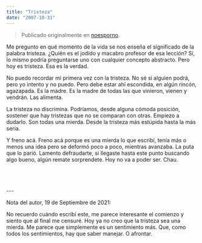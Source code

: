 ```yaml
---
title: "Tristeza"
date: "2007-10-31"
---
```


> Publicado originalmente en [noesporno](/noesporno).

Me pregunto en qué momento de la vida se nos enseña el significado de la palabra tristeza. ¿Quién es el jodido y macabro profesor de esa lección? Sí, lo mismo podría preguntarse uno con cualquier concepto abstracto. Pero hoy es tristeza. Esa es la verdad.

No puedo recordar mi primera vez con la tristeza. No sé si alguien podrá, pero yo intento y no puedo. Pero debe estar ahí escondida, en algún rincón, agazapada. Es la madre. Es la madre de todas las que vinieron, vienen y vendrán. Las alimenta.

La tristeza no discrimina. Podríamos, desde alguna cómoda posición, sostener que hay tristezas que no se comparan con otras. Empiezo a dudarlo. Son todas una mierda. Desde la tristeza más estúpida hasta la más seria.

Y freno acá. Freno acá porque es una mierda lo que escribí, tenía más o menos una idea pero se deformó poco a poco, mientras avanzaba. La puta que lo parió. Lamento defraudarte, si llegaste hasta este punto buscando algo bueno, algún remate sorprendete. Hoy no va a poder ser. Chau.

<br>
<br>
<br>
---

Nota del autor, 19 de Septiembre de 2021:

No recuerdo cuándo escribí este, me parece interesante el comienzo y siento que al final me censuré. Hoy ya no creo que la tristeza sea una mierda. Me parece que simplemente es un sentimiento más. Que, como todos los sentimientos, hay que saber manejar. O afrontar.
